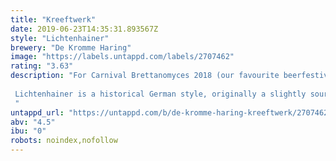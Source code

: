```yaml
---
title: "Kreeftwerk"
date: 2019-06-23T14:35:31.893567Z
style: "Lichtenhainer"
brewery: "De Kromme Haring"
image: "https://labels.untappd.com/labels/2707462"
rating: "3.63"
description: "For Carnival Brettanomyces 2018 (our favourite beerfestival) we invited German homebrewer, beer historian and yeast-maniac Benedikt Koch of Wilder Walt to brew something outrageous. We decided on a Lichtenhainer, with a funky twist.   Lichtenhainer is a historical German style, originally a slightly sour pale beer brewed with smoked malts and soured with lactic acid bacteria. We used Mud King, an ever evolving blend of wild yeasts and bacteria, for fermentation and then added peach puree to it. It is dry, fruity with subtle peachy and smokey flavours. Crazy, yet delicious! "
untappd_url: "https://untappd.com/b/de-kromme-haring-kreeftwerk/2707462"
abv: "4.5"
ibu: "0"
robots: noindex,nofollow
---
```

